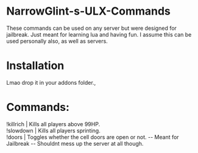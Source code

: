 # NarrowGlint-s-ULX-Commands
These commands can be used on any server but were designed for jailbreak. Just meant for learning lua and having fun. I assume this can be used personally also, as well as servers. 
# Installation
Lmao drop it in your addons folder.,
# Commands:  
!killrich | Kills all players above 99HP.  
!slowdown | Kills all players sprinting.  
!doors | Toggles whether the cell doors are open or not. -- Meant for Jailbreak -- Shouldnt mess up the server at all though.   
